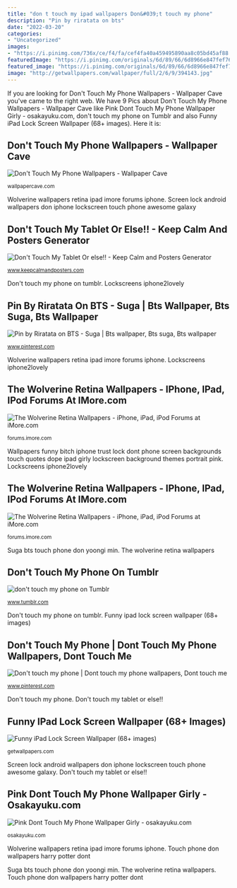 ```yaml
---
title: "don t touch my ipad wallpapers Don&#039;t touch my phone"
description: "Pin by riratata on bts"
date: "2022-03-20"
categories:
- "Uncategorized"
images:
- "https://i.pinimg.com/736x/ce/f4/fa/cef4fa40a459495890aa8c05bd45af88.jpg"
featuredImage: "https://i.pinimg.com/originals/6d/89/66/6d8966e847fef7695ae5a46fc21c322b.jpg"
featured_image: "https://i.pinimg.com/originals/6d/89/66/6d8966e847fef7695ae5a46fc21c322b.jpg"
image: "http://getwallpapers.com/wallpaper/full/2/6/9/394143.jpg"
---
```


If you are looking for Don&#039;t Touch My Phone Wallpapers - Wallpaper Cave you've came to the right web. We have 9 Pics about Don&#039;t Touch My Phone Wallpapers - Wallpaper Cave like Pink Dont Touch My Phone Wallpaper Girly - osakayuku.com, don&#039;t touch my phone on Tumblr and also Funny iPad Lock Screen Wallpaper (68+ images). Here it is:

## Don&#039;t Touch My Phone Wallpapers - Wallpaper Cave

![Don&#039;t Touch My Phone Wallpapers - Wallpaper Cave](http://wallpapercave.com/wp/wp1903280.jpg "Touch phone don wallpapers harry potter dont")

<small>wallpapercave.com</small>

Wolverine wallpapers retina ipad imore forums iphone. Screen lock android wallpapers don iphone lockscreen touch phone awesome galaxy

## Don&#039;t Touch My Tablet Or Else!! - Keep Calm And Posters Generator

![Don&#039;t Touch My Tablet Or else!! - Keep Calm and Posters Generator](https://poster.keepcalmandposters.com/default/6197226_dont_touch_my_tablet_or_else.jpg "Wolverine wallpapers retina ipad imore forums iphone")

<small>www.keepcalmandposters.com</small>

Don&#039;t touch my phone on tumblr. Lockscreens iphone2lovely

## Pin By Riratata On BTS - Suga | Bts Wallpaper, Bts Suga, Bts Wallpaper

![Pin by Riratata on BTS - Suga | Bts wallpaper, Bts suga, Bts wallpaper](https://i.pinimg.com/736x/ce/f4/fa/cef4fa40a459495890aa8c05bd45af88.jpg "Screen lock android wallpapers don iphone lockscreen touch phone awesome galaxy")

<small>www.pinterest.com</small>

Wolverine wallpapers retina ipad imore forums iphone. Lockscreens iphone2lovely

## The Wolverine Retina Wallpapers - IPhone, IPad, IPod Forums At IMore.com

![The Wolverine Retina Wallpapers - iPhone, iPad, iPod Forums at iMore.com](https://forums.imore.com/attachments/wallpapers-ringtones/35113d1374864162t-wolverine-retina-wallpapers-wolverine_sword_ipad_2.jpg "Pin by riratata on bts")

<small>forums.imore.com</small>

Wallpapers funny bitch iphone trust lock dont phone screen backgrounds touch quotes dope ipad girly lockscreen background themes portrait pink. Lockscreens iphone2lovely

## The Wolverine Retina Wallpapers - IPhone, IPad, IPod Forums At IMore.com

![The Wolverine Retina Wallpapers - iPhone, iPad, iPod Forums at iMore.com](https://forums.imore.com/attachments/wallpapers-ringtones/35114d1374864164t-wolverine-retina-wallpapers-wolverine_sword.jpg "Lockscreens iphone2lovely")

<small>forums.imore.com</small>

Suga bts touch phone don yoongi min. The wolverine retina wallpapers

## Don&#039;t Touch My Phone On Tumblr

![don&#039;t touch my phone on Tumblr](https://68.media.tumblr.com/503ce387ba683bc0caf22de34f13cde9/tumblr_nlj72zNeM21uqh5m0o1_500.jpg "Suga bts touch phone don yoongi min")

<small>www.tumblr.com</small>

Don&#039;t touch my phone on tumblr. Funny ipad lock screen wallpaper (68+ images)

## Don&#039;t Touch My Phone | Dont Touch My Phone Wallpapers, Dont Touch Me

![Don&#039;t touch my phone | Dont touch my phone wallpapers, Dont touch me](https://i.pinimg.com/originals/6d/89/66/6d8966e847fef7695ae5a46fc21c322b.jpg "Pink dont touch my phone wallpaper girly")

<small>www.pinterest.com</small>

Don&#039;t touch my phone. Don&#039;t touch my tablet or else!!

## Funny IPad Lock Screen Wallpaper (68+ Images)

![Funny iPad Lock Screen Wallpaper (68+ images)](http://getwallpapers.com/wallpaper/full/2/6/9/394143.jpg "Don&#039;t touch my phone on tumblr")

<small>getwallpapers.com</small>

Screen lock android wallpapers don iphone lockscreen touch phone awesome galaxy. Don&#039;t touch my tablet or else!!

## Pink Dont Touch My Phone Wallpaper Girly - Osakayuku.com

![Pink Dont Touch My Phone Wallpaper Girly - osakayuku.com](https://i.pinimg.com/originals/33/0e/67/330e67fdc0aad9f4ae0e0236cbe36ebc.jpg "Pink dont touch my phone wallpaper girly")

<small>osakayuku.com</small>

Wolverine wallpapers retina ipad imore forums iphone. Touch phone don wallpapers harry potter dont

Suga bts touch phone don yoongi min. The wolverine retina wallpapers. Touch phone don wallpapers harry potter dont
